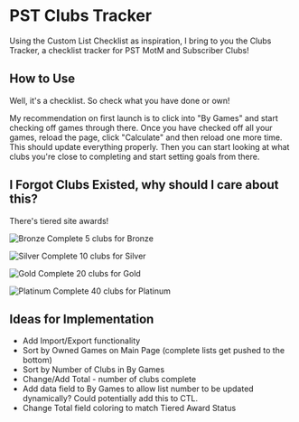# PST Clubs Tracker

Using the Custom List Checklist as inspiration, I bring to you the Clubs Tracker, a checklist tracker for PST MotM and Subscriber Clubs!

## How to Use

Well, it's a checklist. So check what you have done or own!

My recommendation on first launch is to click into "By Games" and start checking off games through there. Once you have checked off all your games, reload the page, click "Calculate" and then reload one more time. This should update everything properly. Then you can start looking at what clubs you're close to completing and start setting goals from there.

## I Forgot Clubs Existed, why should I care about this?

There's tiered site awards! 

![Bronze](https://www.playstationtrophies.org/forum/images/awards/subclub_b32.png) Complete 5 clubs for Bronze

![Silver](https://www.playstationtrophies.org/forum/images/awards/subclub_s32.png) Complete 10 clubs for Silver

![Gold](https://www.playstationtrophies.org/forum/images/awards/subclub_g32.png) Complete 20 clubs for Gold

![Platinum](https://www.playstationtrophies.org/forum/images/awards/subclub_p32.png) Complete 40 clubs for Platinum


## Ideas for Implementation

- Add Import/Export functionality
- Sort by Owned Games on Main Page (complete lists get pushed to the bottom)
- Sort by Number of Clubs in By Games
- Change/Add Total - number of clubs complete
- Add data field to By Games to allow list number to be updated dynamically? Could potentially add this to CTL.
- Change Total field coloring to match Tiered Award Status
